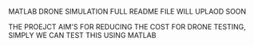 MATLAB DRONE SIMULATION
FULL README FILE WILL UPLAOD SOON 

THE PROEJCT AIM'S FOR REDUCING THE COST FOR DRONE TESTING, SIMPLY WE CAN TEST THIS USING MATLAB
